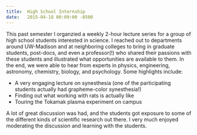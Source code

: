 ```yaml
---
title:  High School Internship
date:   2015-04-18 00:09:00 -0500
---
```


This past semester I organzied a weekly 2-hour lecture series for a group of high school students interested in science.  I reached out to departments around UW-Madison and at neighboring colleges to bring in graduate students, post-docs, and even a professor(!) who shared their passions with these students and illustrated what opportunities are available to them. In the end, we were able to hear from experts in physics, engineering, astronomy, chemistry, biology, and psychology.  Some highlights include:

- A very engaging lecture on synesthesia (one of the participating students actually had grapheme-color synesthesia!)
- Finding out what working with rats is actually like
- Touring the Tokamak plasma experiment on campus

A lot of great discussion was had, and the students got exposure to some of the different kinds of scientific research out there.  I very much enjoyed moderating the discussion and learning with the students.
